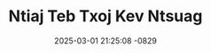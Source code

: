 ---
layout: movie-video-data
date: 2025-03-01 21:25:08 -0829
categories: movie

# Site Attributes
title: "Ntiaj Teb Txoj Kev Ntsuag"
permalink: "/movie/Ntiaj_Teb_Txoj_Kev_Ntsuag"

# Movie Attributes
synopsis: "Thaum ub nyob los tsuas teb, ntxoov choj yog ib tug coj noj coj ua, muaj koob nto npe, hmoov tsis muaj lub tebchaws poob, thiaj khiav tuaj rau thaib teb tso poj niam thiab cov menyuam tseg tuaj tom qab. Thaum kawvg, ntxoov choj txiav txim siab yuam kev tuaj mus nyob rau tebchaws America, tuaj ntsib kev txom nyem ntsuav, suab tsis qhuav dej, plawv tsis qhuav ntshav thiaj tau tso ob tug ntxhais ua ntsuag nyob txom nyem tsis muaj vaj tse. Txoj kev ntsuag yog leej twg tsis tau ua, ces yuav tsis paub, tab sis yog raug rau leej twg lawm ces, yuav los kua muag. "
producer: "Star Pictures Family Entertainment"
director: "Atary Xiong"
writer: "Chong Yang"
video_link: ""
genre: "Drama Romance"
year: "1995"
release_type: "VHS"
storage: "Center for Hmong Studies"
thumbnail: "/assets/images/movie_thumbnails/Ntiaj Teb Txoj Kev Ntsuag.jpeg"
publishing_company: "Star Pictures Family Entertainment"

# Sequels + Parts
base_movie: ""
total_parts: 
sequel: ""

# Movie Cast
cast:
- name: "Cua Yang"
- name: "Zoua Vang"
- name: "Toua Vang"
- name: "John Chang"
---